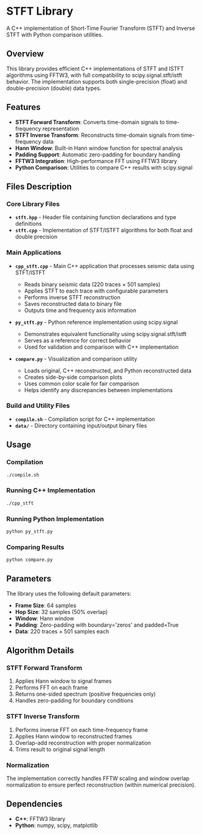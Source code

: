 # STFT Library

A C++ implementation of Short-Time Fourier Transform (STFT) and Inverse STFT with Python comparison utilities.

## Overview

This library provides efficient C++ implementations of STFT and ISTFT algorithms using FFTW3, with full compatibility to scipy.signal.stft/istft behavior. The implementation supports both single-precision (float) and double-precision (double) data types.

## Features

- **STFT Forward Transform**: Converts time-domain signals to time-frequency representation
- **STFT Inverse Transform**: Reconstructs time-domain signals from time-frequency data
- **Hann Window**: Built-in Hann window function for spectral analysis
- **Padding Support**: Automatic zero-padding for boundary handling
- **FFTW3 Integration**: High-performance FFT using FFTW3 library
- **Python Comparison**: Utilities to compare C++ results with scipy.signal

## Files Description

### Core Library Files

- **`stft.hpp`** - Header file containing function declarations and type definitions
- **`stft.cpp`** - Implementation of STFT/ISTFT algorithms for both float and double precision

### Main Applications

- **`cpp_stft.cpp`** - Main C++ application that processes seismic data using STFT/ISTFT
  - Reads binary seismic data (220 traces × 501 samples)
  - Applies STFT to each trace with configurable parameters
  - Performs inverse STFT reconstruction
  - Saves reconstructed data to binary file
  - Outputs time and frequency axis information

- **`py_stft.py`** - Python reference implementation using scipy.signal
  - Demonstrates equivalent functionality using scipy.signal.stft/istft
  - Serves as a reference for correct behavior
  - Used for validation and comparison with C++ implementation

- **`compare.py`** - Visualization and comparison utility
  - Loads original, C++ reconstructed, and Python reconstructed data
  - Creates side-by-side comparison plots
  - Uses common color scale for fair comparison
  - Helps identify any discrepancies between implementations

### Build and Utility Files

- **`compile.sh`** - Compilation script for C++ implementation
- **`data/`** - Directory containing input/output binary files

## Usage

### Compilation

```bash
./compile.sh
```

### Running C++ Implementation

```bash
./cpp_stft
```

### Running Python Implementation

```bash
python py_stft.py
```

### Comparing Results

```bash
python compare.py
```

## Parameters

The library uses the following default parameters:
- **Frame Size**: 64 samples
- **Hop Size**: 32 samples (50% overlap)
- **Window**: Hann window
- **Padding**: Zero-padding with boundary='zeros' and padded=True
- **Data**: 220 traces × 501 samples each

## Algorithm Details

### STFT Forward Transform
1. Applies Hann window to signal frames
2. Performs FFT on each frame
3. Returns one-sided spectrum (positive frequencies only)
4. Handles zero-padding for boundary conditions

### STFT Inverse Transform
1. Performs inverse FFT on each time-frequency frame
2. Applies Hann window to reconstructed frames
3. Overlap-add reconstruction with proper normalization
4. Trims result to original signal length

### Normalization
The implementation correctly handles FFTW scaling and window overlap normalization to ensure perfect reconstruction (within numerical precision).

## Dependencies

- **C++**: FFTW3 library
- **Python**: numpy, scipy, matplotlib



